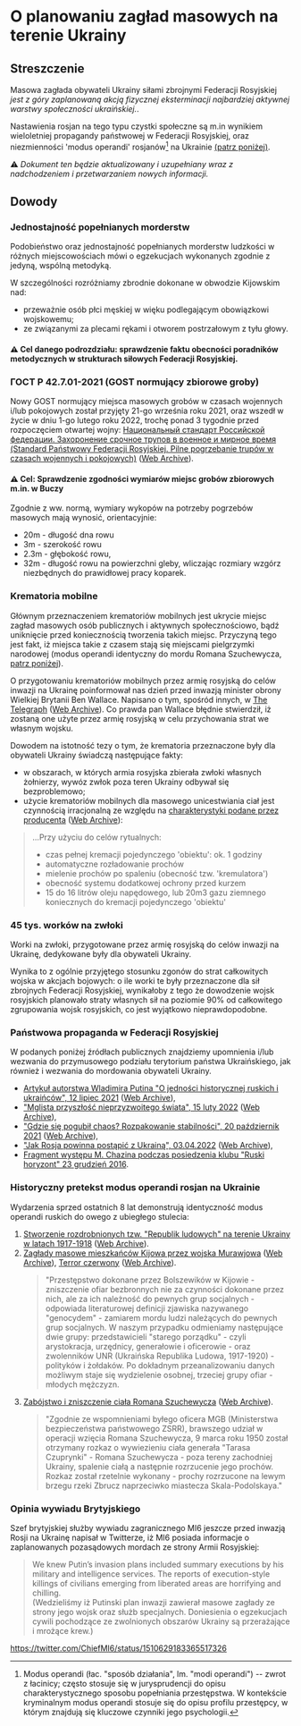 # O planowaniu zagład masowych na terenie Ukrainy

## Streszczenie

Masowa zagłada obywateli Ukrainy siłami zbrojnymi Federacji Rosyjskiej *jest z góry zaplanowaną akcją fizycznej eksterminacji najbardziej aktywnej warstwy społeczności ukraińskiej.*.

Nastawienia rosjan na tego typu czystki społeczne są m.in wynikiem wieloletniej propagandy państwowej w Federacji Rosyjskiej, oraz niezmienności 'modus operandi' rosjanów[^1] na Ukrainie [(patrz poniżej)](Cleansing.md#%D0%B4%D0%B5%D1%80%D0%B6%D0%B0%D0%B2%D0%BD%D0%B0-%D0%BF%D1%80%D0%BE%D0%BF%D0%B0%D0%B3%D0%B0%D0%BD%D0%B4%D0%B0-%D0%B2-%D1%80%D1%84).

⚠️ *Dokument ten będzie aktualizowany i uzupełniany wraz z nadchodzeniem i przetwarzaniem nowych informacji.*

## Dowody

### Jednostajność popełnianych morderstw

Podobieństwo oraz jednostajność popełnianych morderstw ludzkości w różnych miejscowościach mówi o egzekucjach wykonanych zgodnie z jedyną, wspólną metodyką.

W szczególności rozróżniamy zbrodnie dokonane w obwodzie Kijowskim nad:

- przeważnie osób płci męskiej w więku podlegającym obowiązkowi wojskowemu;
- ze związanymi za plecami rękami i otworem postrzałowym z tyłu głowy.

#### ⚠️ Cel danego podrozdziału: sprawdzenie faktu obecności poradników metodycznych w strukturach siłowych Federacji Rosyjskiej.

### ГОСТ Р 42.7.01-2021 (GOST normujący zbiorowe groby)

Nowy GOST normujący miejsca masowych grobów w czasach wojennych i/lub pokojowych został przyjęty 21-go września roku 2021, oraz wszedł w życie w dniu 1-go lutego roku 2022, trochę ponad 3 tygodnie przed rozpoczęciem otwartej wojny: [Национальный стандарт Российской федерации. Захоронение срочное трупов в военное и мирное время (Standard Państwowy Federacji Rosyjskiej. Pilne pogrzebanie trupów w czasach wojennych i pokojowych)](https://docs.cntd.ru/document/1200180859) ([Web Archive](https://web.archive.org/web/20220402173717/https://docs.cntd.ru/document/1200180859)).

#### ⚠️ Cel: Sprawdzenie zgodności wymiarów miejsc grobów zbiorowych m.in. w Buczy

Zgodnie z ww. normą, wymiary wykopów na potrzeby pogrzebów masowych mają wynosić, orientacyjnie:

- 20m - długość dna rowu
- 3m - szerokość rowu
- 2.3m - głębokość rowu,
- 32m - długość rowu na powierzchni gleby, wliczając rozmiary wzgórz niezbędnych do prawidłowej pracy koparek.

### Krematoria mobilne

Głównym przeznaczeniem krematoriów mobilnych jest ukrycie miejsc zagład masowych osób publicznych i aktywnych społecznościowo, bądź uniknięcie przed koniecznością tworzenia takich miejsc. Przyczyną tego jest fakt, iż miejsca takie z czasem stają się miejscami pielgrzymki narodowej (modus operandi identyczny do mordu Romana Szuchewycza, [patrz poniżej](Cleansing.md#%D0%B4%D0%B5%D1%80%D0%B6%D0%B0%D0%B2%D0%BD%D0%B0-%D0%BF%D1%80%D0%BE%D0%BF%D0%B0%D0%B3%D0%B0%D0%BD%D0%B4%D0%B0-%D0%B2-%D1%80%D1%84)).

O przygotowaniu krematoriów mobilnych przez armię rosyjską do celów inwazji na Ukrainę poinformował nas dzień przed inwazją minister obrony Wielkiej Brytanii Ben Wallace. Napisano o tym, spośród innych, w [The Telegraph](https://www.telegraph.co.uk/world-news/2022/02/23/russia-deploys-mobile-crematorium-follow-troops-battle) ([Web Archive](https://web.archive.org/web/20220331033347/https://www.telegraph.co.uk/world-news/2022/02/23/russia-deploys-mobile-crematorium-follow-troops-battle)). Co prawda pan Wallace błędnie stwierdził, iż zostaną one użyte przez armię rosyjską w celu przychowania strat we własnym wojsku.

Dowodem na istotność tezy o tym, że krematoria przeznaczone były dla obywateli Ukrainy świadczą następujące fakty:

- w obszarach, w których armia rosyjska zbierała zwłoki własnych żołnierzy, wywóz zwłok poza teren Ukrainy odbywał się bezproblemowo;
- użycie krematoriów mobilnych dla masowego unicestwiania ciał jest czynnością irracjonalną ze względu na [charakterystyki podane przez producenta](http://turmalin.su/index.php?option=com_content&view=article&id=185&Itemid=331) ([Web Archive](https://web.archive.org/web/20220226133306/http://turmalin.su/index.php?option=com_content&view=article&id=185&Itemid=331)):

> ...Przy użyciu do celów rytualnych:
>
> - czas pełnej kremacji pojedynczego 'obiektu': ok. 1 godziny
> - automatyczne rozładowanie prochów
> - mielenie prochów po spaleniu (obecność tzw. 'kremulatora')
> - obecność systemu dodatkowej ochrony przed kurzem
> - 15 do 16 litrów oleju napędowego, lub 20m3 gazu ziemnego koniecznych do kremacji pojedynczego 'obiektu'

### 45 tys. worków na zwłoki

Worki na zwłoki, przygotowane przez armię rosyjską do celów inwazji na Ukrainę, dedykowane były dla obywateli Ukrainy.

Wynika to z ogólnie przyjętego stosunku zgonów do strat całkowitych wojska w akcjach bojowych: o ile worki te były przeznaczone dla sił zbrojnych Federacji Rosyjskiej, wynikałoby z tego że dowodzenie wojsk rosyjskich planowało straty własnych sił na poziomie 90% od całkowitego zgrupowania wojsk rosyjskich, co jest wyjątkowo nieprawdopodobne.

### Państwowa propaganda w Federacji Rosyjskiej

W podanych poniżej źródłach publicznych znajdziemy upomnienia i/lub wezwania do przymusowego podziału terytorium państwa Ukraińskiego, jak również i wezwania do mordowania obywateli Ukrainy.

- [Artykuł autorstwa Wladimira Putina "O jedności historycznej ruskich i ukraińców", 12 lipiec 2021](http://kremlin.ru/events/president/news/66181) ([Web Archive](https://web.archive.org/web/20220331143857/http://kremlin.ru/events/president/news/66181)),
- ["Mglista przyszłość nieprzyzwoitego świata", 15 luty 2022](https://actualcomment.ru/tumannoe-budushchee-pokhabnogo-mira-2202150925.html) ([Web Archive](https://web.archive.org/web/20220324051406/https://actualcomment.ru/tumannoe-budushchee-pokhabnogo-mira-2202150925.html)),
- ["Gdzie się pogubił chaos? Rozpakowanie stabilności", 20 październik 2021](https://actualcomment.ru/kuda-delsya-khaos-raspakovka-stabilnosti-2111201336.html) ([Web Archive](https://web.archive.org/web/20220401131352/https://actualcomment.ru/kuda-delsya-khaos-raspakovka-stabilnosti-2111201336.html)),
- ["Jak Rosja powinna postąpić z Ukrainą", 03.04.2022](https://ria.ru/20220403/ukraina-1781469605.html) ([Web Archive](https://web.archive.org/web/20220404140751/https://ria.ru/20220403/ukraina-1781469605.html)),
- [Fragment występu M. Chazina podczas posiedzenia klubu "Ruski horyzont" 23 grudzień 2016](https://www.youtube.com/watch?v=njCjKWMy2n0&t=40s).

### Historyczny pretekst modus operandi rosjan na Ukrainie

Wydarzenia sprzed ostatnich 8 lat demonstrują identyczność modus operandi ruskich do owego z ubiegłego stulecia:

1. [Stworzenie rozdrobnionych tzw. "Republik ludowych" na terenie Ukrainy w latach 1917-1918](https://uk.wikipedia.org/wiki/%D0%A0%D0%B0%D0%B4%D1%8F%D0%BD%D1%81%D1%8C%D0%BA%D0%BE-%D1%83%D0%BA%D1%80%D0%B0%D1%97%D0%BD%D1%81%D1%8C%D0%BA%D0%B0_%D0%B2%D1%96%D0%B9%D0%BD%D0%B0_(1917%E2%80%941921)#%D0%9D%D0%B0%D1%81%D1%82%D1%83%D0%BF_%D0%B1%D1%96%D0%BB%D1%8C%D1%88%D0%BE%D0%B2%D0%B8%D0%BA%D1%96%D0%B2) ([Web Archive](https://web.archive.org/web/20220315084250/https://uk.wikipedia.org/wiki/%D0%A0%D0%B0%D0%B4%D1%8F%D0%BD%D1%81%D1%8C%D0%BA%D0%BE-%D1%83%D0%BA%D1%80%D0%B0%D1%97%D0%BD%D1%81%D1%8C%D0%BA%D0%B0_%D0%B2%D1%96%D0%B9%D0%BD%D0%B0_(1917%E2%80%941921)#%D0%9D%D0%B0%D1%81%D1%82%D1%83%D0%BF_%D0%B1%D1%96%D0%BB%D1%8C%D1%88%D0%BE%D0%B2%D0%B8%D0%BA%D1%96%D0%B2)).
2. [Zagłady masowe mieszkańców Kijowa przez wojska Murawjowa](https://www.istpravda.com.ua/articles/2019/03/12/153809) ([Web Archive](https://web.archive.org/web/20210807111953/https://www.istpravda.com.ua/articles/2019/03/12/153809/)), [Terror czerwony](https://uk.wikipedia.org/wiki/%D0%A8%D1%82%D1%83%D1%80%D0%BC_%D0%9A%D0%B8%D1%94%D0%B2%D0%B0_(1918)#%D0%A7%D0%B5%D1%80%D0%B2%D0%BE%D0%BD%D0%B8%D0%B9_%D1%82%D0%B5%D1%80%D0%BE%D1%80) ([Web Archive](https://web.archive.org/web/20220331221844/https://uk.wikipedia.org/wiki/%D0%A8%D1%82%D1%83%D1%80%D0%BC_%D0%9A%D0%B8%D1%94%D0%B2%D0%B0_(1918)#%D0%A7%D0%B5%D1%80%D0%B2%D0%BE%D0%BD%D0%B8%D0%B9_%D1%82%D0%B5%D1%80%D0%BE%D1%80)).
    > "Przestępstwo dokonane przez Bolszewików w Kijowie - zniszczenie ofiar bezbronnych nie za czynności dokonane przez nich, ale za ich należność do pewnych grup socjalnych - odpowiada literaturowej definicji zjawiska nazywanego "genocydem" - zamiarem mordu ludzi należących do pewnych grup socjalnych. W naszym przypadku odmieniamy następujące dwie grupy: przedstawicieli "starego porządku" - czyli  arystokracja, urzędnicy, generałowie i oficerowie - oraz zwolenników UNR (Ukraińska Republika Ludowa, 1917-1920) - polityków i żołdaków. Po dokładnym przeanalizowaniu danych możliwym staje się wydzielenie osobnej, trzeciej grupy ofiar - młodych mężczyzn.
3. [Zabójstwo i zniszczenie ciała Romana Szuchewycza](https://ru.wikipedia.org/wiki/%D0%A8%D1%83%D1%85%D0%B5%D0%B2%D0%B8%D1%87,_%D0%A0%D0%BE%D0%BC%D0%B0%D0%BD_%D0%98%D0%BE%D1%81%D0%B8%D1%84%D0%BE%D0%B2%D0%B8%D1%87#%D0%A1%D0%BC%D0%B5%D1%80%D1%82%D1%8C) ([Web Archive](https://web.archive.org/web/20220401020653/https://ru.wikipedia.org/wiki/%D0%A8%D1%83%D1%85%D0%B5%D0%B2%D0%B8%D1%87,_%D0%A0%D0%BE%D0%BC%D0%B0%D0%BD_%D0%98%D0%BE%D1%81%D0%B8%D1%84%D0%BE%D0%B2%D0%B8%D1%87#%D0%A1%D0%BC%D0%B5%D1%80%D1%82%D1%8C)).
    > "Zgodnie ze wspomnieniami byłego oficera MGB (Ministerstwa bezpieczeństwa państwowego ZSRR), brawszego udział w operacji wzięcia Romana Szuchewycza, 9 marca roku 1950 został otrzymany rozkaz o wywiezieniu ciała generała "Tarasa Czuprynki" - Romana Szuchewycza - poza tereny zachodniej Ukrainy, spalenie ciałą a następnie rozrzucenie jego prochów. Rozkaz został rzetelnie wykonany - prochy rozrzucone na lewym brzegu rzeki Zbrucz naprzeciwko miastecza Skala-Podolskaya."

### Opinia wywiadu Brytyjskiego

Szef brytyjskiej służby wywiadu zagranicznego MI6 jeszcze przed inwazją Rosji na Ukrainę napisał w Twitterze, iż MI6 posiada informacje o zaplanowanych pozasądowych mordach ze strony Armii Rosyjskiej:

> We knew Putin’s invasion plans included summary executions by his military and intelligence services. The reports of execution-style killings of civilians emerging from liberated areas are horrifying and chilling.<br>(Wedzieliśmy iż Putinski plan inwazji zawierał masowe zagłady ze strony jego wojsk oraz służb specjalnych. Doniesienia o egzekucjach cywili pochodzące ze zwolnionych obszarów Ukrainy są przerażające i mrożące krew.)

https://twitter.com/ChiefMI6/status/1510629183365517326

[^1]: Modus operandi (łac. "sposób działania", lm. "modi operandi") -- zwrot z łacinicy; często stosuje się w jurysprudencji do opisu charakterystycznego sposobu popełniania przestępstwa. W kontekście kryminalnym modus operandi stosuje się do opisu profilu przestępcy, w którym znajdują się kluczowe czynniki jego psychologii.


